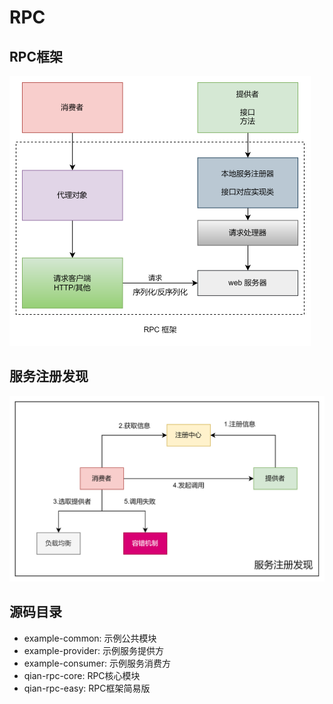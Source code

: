 # RPC

## RPC框架

<img src="README/image-20240515183215408.png" alt="image-20240515183215408" style="zoom: 50%;" />

## 服务注册发现

<img src="README/image-20240515183246186.png" alt="image-20240515183246186" style="zoom:50%;" />

## 源码目录
* example-common: 示例公共模块
* example-provider: 示例服务提供方
* example-consumer: 示例服务消费方
* qian-rpc-core: RPC核心模块
* qian-rpc-easy: RPC框架简易版